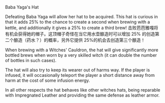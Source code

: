 Baba Yaga's Hat

Defeating Baba Yaga will allow her hat to be acquired. This hat is curious in that it adds 25% to the chance to create a second  when brewing with a kettle, and additionally it gives a 25% to create a third brew!
击败芭芭雅嘎将有机会获得她的帽子。这顶帽子奇怪在当它用水壶酿造时可以增加 25% 的创造第二个酿造（药水？）的概率，另外它提供 25%的机会去创造第三个酿造！

When brewing with a Witches' Cauldron, the hat will give significantly more bottled brews when worn by a very skilled witch (it can double the number of bottles in such cases).

The hat will also try to keep its wearer out of harms way. If the player is infused, it will occasionally teleport the player a short distance away from harm at the cost of some infusion energy.

In all other respects the hat behaves like other witches hats, being reparable with Impregnated Leather and providing the same defense as leather armor.
